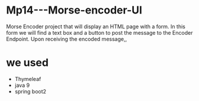 # Mp14---Morse-encoder-UI

Morse Encoder project that will display an HTML page with a form. In this form we will find a text box and a button to post the message to the Encoder Endpoint. Upon receiving the encoded message,, 

# we used 
<ul>
<li>Thymeleaf
<li>java 9
<li>spring boot2
</ul>